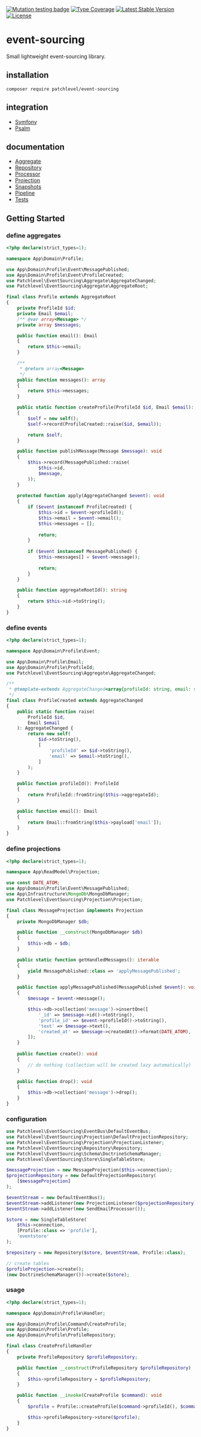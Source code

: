 [![Mutation testing badge](https://img.shields.io/endpoint?style=flat&url=https%3A%2F%2Fbadge-api.stryker-mutator.io%2Fgithub.com%2Fpatchlevel%2Fevent-sourcing%2Fmaster)](https://dashboard.stryker-mutator.io/reports/github.com/patchlevel/event-sourcing/master)
[![Type Coverage](https://shepherd.dev/github/patchlevel/event-sourcing/coverage.svg)](https://shepherd.dev/github/patchlevel/event-sourcing)
[![Latest Stable Version](https://poser.pugx.org/patchlevel/event-sourcing/v)](//packagist.org/packages/patchlevel/event-sourcing)
[![License](https://poser.pugx.org/patchlevel/event-sourcing/license)](//packagist.org/packages/patchlevel/event-sourcing)

# event-sourcing

Small lightweight event-sourcing library.

## installation

```
composer require patchlevel/event-sourcing
```

## integration

* [Symfony](https://github.com/patchlevel/event-sourcing-bundle)
* [Psalm](https://github.com/patchlevel/event-sourcing-psalm-plugin)

## documentation

* [Aggregate](docs/aggregate.md)
* [Repository](docs/repository.md)
* [Processor](docs/processor.md)
* [Projection](docs/projection.md)
* [Snapshots](docs/snapshots.md)
* [Pipeline](docs/pipeline.md)
* [Tests](docs/tests.md)

## Getting Started

### define aggregates

```php
<?php declare(strict_types=1);

namespace App\Domain\Profile;

use App\Domain\Profile\Event\MessagePublished;
use App\Domain\Profile\Event\ProfileCreated;
use Patchlevel\EventSourcing\Aggregate\AggregateChanged;
use Patchlevel\EventSourcing\Aggregate\AggregateRoot;

final class Profile extends AggregateRoot
{
    private ProfileId $id;
    private Email $email;
    /** @var array<Message> */
    private array $messages;

    public function email(): Email
    {
        return $this->email;
    }

    /**
     * @return array<Message>
     */
    public function messages(): array
    {
        return $this->messages;
    }

    public static function createProfile(ProfileId $id, Email $email): self
    {
        $self = new self();
        $self->record(ProfileCreated::raise($id, $email));

        return $self;
    }

    public function publishMessage(Message $message): void
    {
        $this->record(MessagePublished::raise(
            $this->id,
            $message,
        ));
    }
    
    protected function apply(AggregateChanged $event): void
    {
        if ($event instanceof ProfileCreated) {
            $this->id = $event->profileId();
            $this->email = $event->email();
            $this->messages = [];
            
            return;
        } 
        
        if ($event instanceof MessagePublished) {
            $this->messages[] = $event->message();
            
            return;
        }
    }

    public function aggregateRootId(): string
    {
        return $this->id->toString();
    }
}
```

### define events

```php
<?php declare(strict_types=1);

namespace App\Domain\Profile\Event;

use App\Domain\Profile\Email;
use App\Domain\Profile\ProfileId;
use Patchlevel\EventSourcing\Aggregate\AggregateChanged;

/**
 * @template-extends AggregateChanged<array{profileId: string, email: string}>
 */
final class ProfileCreated extends AggregateChanged
{
    public static function raise(
        ProfileId $id,
        Email $email
    ): AggregateChanged {
        return new self(
            $id->toString(),
            [
                'profileId' => $id->toString(),
                'email' => $email->toString(),
            ]
        );
    }

    public function profileId(): ProfileId
    {
        return ProfileId::fromString($this->aggregateId);
    }

    public function email(): Email
    {
        return Email::fromString($this->payload['email']);
    }
}
```

### define projections

```php
<?php declare(strict_types=1);

namespace App\ReadModel\Projection;

use const DATE_ATOM;
use App\Domain\Profile\Event\MessagePublished;
use App\Infrastructure\MongoDb\MongoDbManager;
use Patchlevel\EventSourcing\Projection\Projection;

final class MessageProjection implements Projection
{
    private MongoDbManager $db;

    public function __construct(MongoDbManager $db)
    {
        $this->db = $db;
    }

    public static function getHandledMessages(): iterable
    {
        yield MessagePublished::class => 'applyMessagePublished';
    }

    public function applyMessagePublished(MessagePublished $event): void
    {
        $message = $event->message();

        $this->db->collection('message')->insertOne([
            '_id' => $message->id()->toString(),
            'profile_id' => $event->profileId()->toString(),
            'text' => $message->text(),
            'created_at' => $message->createdAt()->format(DATE_ATOM),
        ]);
    }
    
    public function create(): void
    {
        // do nothing (collection will be created lazy automatically)
    }

    public function drop(): void
    {
        $this->db->collection('message')->drop();
    }
}
```

### configuration

```php
use Patchlevel\EventSourcing\EventBus\DefaultEventBus;
use Patchlevel\EventSourcing\Projection\DefaultProjectionRepository;
use Patchlevel\EventSourcing\Projection\ProjectionListener;
use Patchlevel\EventSourcing\Repository\Repository;
use Patchlevel\EventSourcing\Schema\DoctrineSchemaManager;
use Patchlevel\EventSourcing\Store\SingleTableStore;

$messageProjection = new MessageProjection($this->connection);
$projectionRepository = new DefaultProjectionRepository(
    [$messageProjection]
);

$eventStream = new DefaultEventBus();
$eventStream->addListener(new ProjectionListener($projectionRepository));
$eventStream->addListener(new SendEmailProcessor());

$store = new SingleTableStore(
    $this->connection,
    [Profile::class => 'profile'],
    'eventstore'
);

$repository = new Repository($store, $eventStream, Profile::class);

// create tables
$profileProjection->create();
(new DoctrineSchemaManager())->create($store);
```

### usage

```php
<?php declare(strict_types=1);

namespace App\Domain\Profile\Handler;

use App\Domain\Profile\Command\CreateProfile;
use App\Domain\Profile\Profile;
use App\Domain\Profile\ProfileRepository;

final class CreateProfileHandler
{
    private ProfileRepository $profileRepository;

    public function __construct(ProfileRepository $profileRepository)
    {
        $this->profileRepository = $profileRepository;
    }

    public function __invoke(CreateProfile $command): void
    {
        $profile = Profile::createProfile($command->profileId(), $command->email());

        $this->profileRepository->store($profile);
    }
}
```